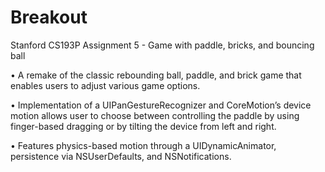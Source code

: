 # Breakout
Stanford CS193P Assignment 5 - Game with paddle, bricks, and bouncing ball

•	A remake of the classic rebounding ball, paddle, and brick game that enables users to adjust various game options.

•	Implementation of a UIPanGestureRecognizer and CoreMotion’s device motion allows user to choose between controlling the paddle by using finger-based dragging or by tilting the device from left and right.

•	Features physics-based motion through a UIDynamicAnimator, persistence via NSUserDefaults, and NSNotifications.
